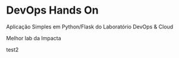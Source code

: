 # DevOps Hands On
Aplicação Simples em Python/Flask do Laboratório DevOps & Cloud

Melhor lab da Impacta

test2